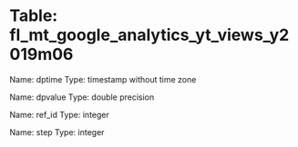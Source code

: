 Table: fl_mt_google_analytics_yt_views_y2019m06
===============================================

Name: dptime
Type: timestamp without time zone

Name: dpvalue
Type: double precision

Name: ref_id
Type: integer

Name: step
Type: integer

